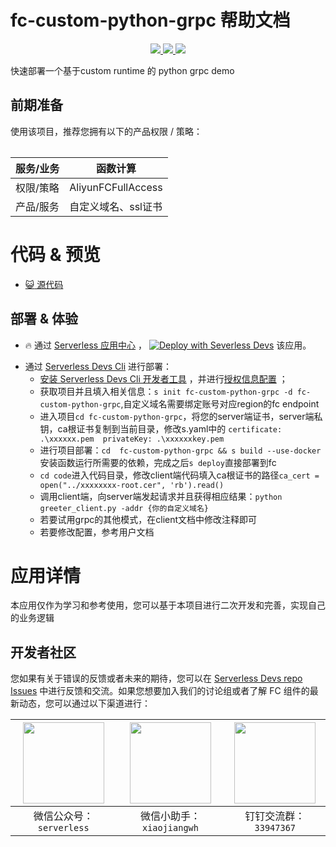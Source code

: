 # fc-custom-python-grpc 帮助文档

<p align="center" class="flex justify-center">
    <a href="https://www.serverless-devs.com" class="ml-1">
    <img src="http://editor.devsapp.cn/icon?package=fc-custom-golang-event&type=packageType">
  </a>
  <a href="http://www.devsapp.cn/details.html?name=fc-custom-python-grpc" class="ml-1">
    <img src="http://editor.devsapp.cn/icon?package=fc-custom-golang-event&type=packageVersion">
  </a>
  <a href="http://www.devsapp.cn/details.html?name=fc-custom-python-grpc" class="ml-1">
    <img src="http://editor.devsapp.cn/icon?package=fc-custom-golang-event&type=packageDownload">
  </a>
</p>

<description>

快速部署一个基于custom runtime 的 python grpc demo

</description>

<table>

## 前期准备
使用该项目，推荐您拥有以下的产品权限 / 策略：

| 服务/业务 | 函数计算 |     
| --- |  --- |   
| 权限/策略 | AliyunFCFullAccess |
|产品/服务| 自定义域名、ssl证书|

</table>

<codepre id="codepre">

# 代码 & 预览

- [ :smiley_cat:  源代码](../fc-custom-python37-grpc)

</codepre>

<deploy>



## 部署 & 体验

<appcenter>

-  :fire:  通过 [Serverless 应用中心](https://fcnext.console.aliyun.com/applications/create?template=fc-custom-python-grpc) ，
   [![Deploy with Severless Devs](https://img.alicdn.com/imgextra/i1/O1CN01w5RFbX1v45s8TIXPz_!!6000000006118-55-tps-95-28.svg)](https://fcnext.console.aliyun.com/applications/create?template=fc-custom-python-grpc)  该应用。

</appcenter>

- 通过 [Serverless Devs Cli](https://www.serverless-devs.com/serverless-devs/install) 进行部署：
    - [安装 Serverless Devs Cli 开发者工具](https://www.serverless-devs.com/serverless-devs/install) ，并进行[授权信息配置](https://www.serverless-devs.com/fc/config) ；
    - 获取项目并且填入相关信息：`s init fc-custom-python-grpc -d fc-custom-python-grpc`,自定义域名需要绑定账号对应region的fc endpoint
    - 进入项目`cd fc-custom-python-grpc`，将您的server端证书，server端私钥，ca根证书复制到当前目录，修改s.yaml中的 `certificate: .\xxxxxx.pem  privateKey: .\xxxxxxkey.pem`
    - 进行项目部署：`cd  fc-custom-python-grpc && s build --use-docker `安装函数运行所需要的依赖，完成之后`s deploy`直接部署到fc
    - `cd code`进入代码目录，修改client端代码填入ca根证书的路径`ca_cert = open("../xxxxxxxx-root.cer", 'rb').read()`
    - 调用client端，向server端发起请求并且获得相应结果：`python greeter_client.py -addr {你的自定义域名}`
    - 若要试用grpc的其他模式，在client文档中修改注释即可
    - 若要修改配置，参考用户文档
      </deploy>

<appdetail id="flushContent">


# 应用详情



本应用仅作为学习和参考使用，您可以基于本项目进行二次开发和完善，实现自己的业务逻辑



</appdetail>

<devgroup>

## 开发者社区

您如果有关于错误的反馈或者未来的期待，您可以在 [Serverless Devs repo Issues](https://github.com/serverless-devs/serverless-devs/issues) 中进行反馈和交流。如果您想要加入我们的讨论组或者了解 FC 组件的最新动态，您可以通过以下渠道进行：

<p align="center">

| <img src="https://serverless-article-picture.oss-cn-hangzhou.aliyuncs.com/1635407298906_20211028074819117230.png" width="130px" > | <img src="https://serverless-article-picture.oss-cn-hangzhou.aliyuncs.com/1635407044136_20211028074404326599.png" width="130px" > | <img src="https://serverless-article-picture.oss-cn-hangzhou.aliyuncs.com/1635407252200_20211028074732517533.png" width="130px" > |
|--- | --- | --- |
| <center>微信公众号：`serverless`</center> | <center>微信小助手：`xiaojiangwh`</center> | <center>钉钉交流群：`33947367`</center> | 

</p>

</devgroup>